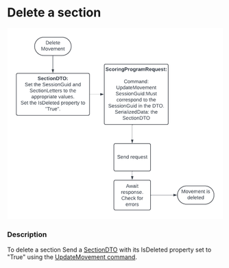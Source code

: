 # Delete a section

![Image](<lib/DeleteMovement.png>)

### Description

To delete a section Send a [SectionDTO](<SectionDTO.md>) with its IsDeleted property set to "True" using the [UpdateMovement command](<Overviewofcommunication.md#OverviewOfCommands>).

